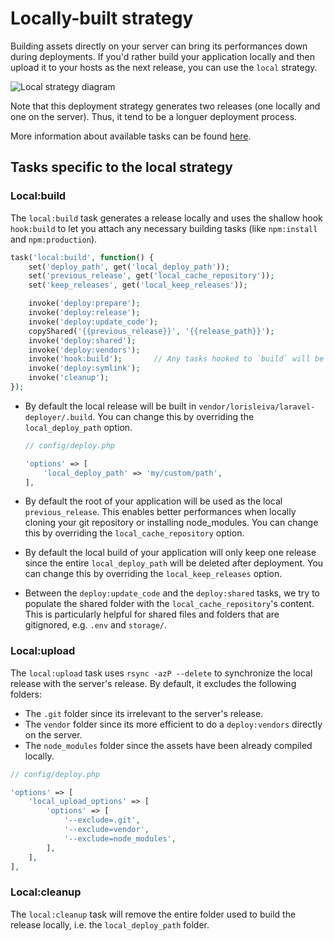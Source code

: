 # Locally-built strategy

Building assets directly on your server can bring its performances down during deployments. If you'd rather build your application locally and then upload it to your hosts as the next release, you can use the `local` strategy.

![Local strategy diagram](https://user-images.githubusercontent.com/3642397/38677820-a775c720-3e5f-11e8-8d75-f0f3db60b246.png)

Note that this deployment strategy generates two releases (one locally and one on the server). Thus, it tend to be a longuer deployment process.

More information about available tasks can be found [here](all-tasks.md).

## Tasks specific to the local strategy

### Local:build

The `local:build` task generates a release locally and uses the shallow hook `hook:build` to let you attach any necessary building tasks (like `npm:install` and `npm:production`).

```php
task('local:build', function() {
    set('deploy_path', get('local_deploy_path'));
    set('previous_release', get('local_cache_repository'));
    set('keep_releases', get('local_keep_releases'));

    invoke('deploy:prepare');
    invoke('deploy:release');
    invoke('deploy:update_code');
    copyShared('{{previous_release}}', '{{release_path}}');
    invoke('deploy:shared');
    invoke('deploy:vendors');
    invoke('hook:build');       // Any tasks hooked to `build` will be called locally
    invoke('deploy:symlink');
    invoke('cleanup');
});
```

* By default the local release will be built in `vendor/lorisleiva/laravel-deployer/.build`. You can change this by overriding the `local_deploy_path` option.

  ```php
  // config/deploy.php
  
  'options' => [
      'local_deploy_path' => 'my/custom/path',
  ],
  ```

* By default the root of your application will be used as the local `previous_release`. This enables better performances when locally cloning your git repository or installing node_modules. You can change this by overriding the `local_cache_repository` option.

* By default the local build of your application will only keep one release since the entire `local_deploy_path` will be deleted after deployment. You can change this by overriding the `local_keep_releases` option.

* Between the `deploy:update_code` and the `deploy:shared` tasks, we try to populate the shared folder with the `local_cache_repository`'s content. This is particularly helpful for shared files and folders that are gitignored, e.g. `.env` and `storage/`.

### Local:upload

The `local:upload` task uses `rsync -azP --delete` to synchronize the local release with the server's release. By default, it excludes the following folders:
* The `.git` folder since its irrelevant to the server's release.
* The `vendor` folder since its more efficient to do a `deploy:vendors` directly on the server.
* The `node_modules` folder since the assets have been already compiled locally.

```php
// config/deploy.php

'options' => [
    'local_upload_options' => [
        'options' => [ 
            '--exclude=.git',
            '--exclude=vendor',
            '--exclude=node_modules',
        ],
    ],
],
```

### Local:cleanup

The `local:cleanup` task will remove the entire folder used to build the release locally, i.e. the `local_deploy_path` folder.
